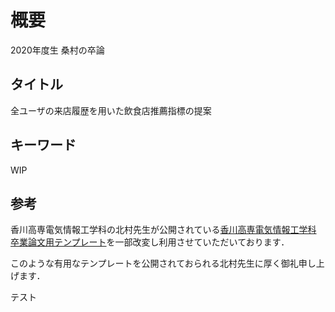 # 概要
2020年度生 桑村の卒論

## タイトル
全ユーザの来店履歴を用いた飲食店推薦指標の提案

## キーワード
WIP

## 参考
香川高専電気情報工学科の北村先生が公開されている[香川高専電気情報工学科 卒業論文用テンプレート](https://github.com/kitamura-laboratory/paperTemplate/tree/master/thesis5ECTemplate)を一部改変し利用させていただいております．


このような有用なテンプレートを公開されておられる北村先生に厚く御礼申し上げます．

テスト
